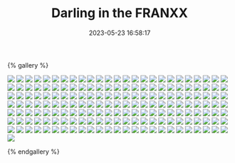 ﻿---
title: Darling in the FRANXX
date: 2023-05-23 16:58:17
comments: false
---

{% gallery %}

![](https://fastly.jsdelivr.net/gh/1405720461/images@master/Darling/1.webp)
![](https://fastly.jsdelivr.net/gh/1405720461/images@master/Darling/2.webp)
![](https://fastly.jsdelivr.net/gh/1405720461/images@master/Darling/3.webp)
![](https://fastly.jsdelivr.net/gh/1405720461/images@master/Darling/4.webp)
![](https://fastly.jsdelivr.net/gh/1405720461/images@master/Darling/5.webp)
![](https://fastly.jsdelivr.net/gh/1405720461/images@master/Darling/6.webp)
![](https://fastly.jsdelivr.net/gh/1405720461/images@master/Darling/7.webp)
![](https://fastly.jsdelivr.net/gh/1405720461/images@master/Darling/8.webp)
![](https://fastly.jsdelivr.net/gh/1405720461/images@master/Darling/9.webp)
![](https://fastly.jsdelivr.net/gh/1405720461/images@master/Darling/10.webp)
![](https://fastly.jsdelivr.net/gh/1405720461/images@master/Darling/11.webp)
![](https://fastly.jsdelivr.net/gh/1405720461/images@master/Darling/12.webp)
![](https://fastly.jsdelivr.net/gh/1405720461/images@master/Darling/13.webp)
![](https://fastly.jsdelivr.net/gh/1405720461/images@master/Darling/14.webp)
![](https://fastly.jsdelivr.net/gh/1405720461/images@master/Darling/15.webp)
![](https://fastly.jsdelivr.net/gh/1405720461/images@master/Darling/16.webp)
![](https://fastly.jsdelivr.net/gh/1405720461/images@master/Darling/17.webp)
![](https://fastly.jsdelivr.net/gh/1405720461/images@master/Darling/18.webp)
![](https://fastly.jsdelivr.net/gh/1405720461/images@master/Darling/19.webp)
![](https://fastly.jsdelivr.net/gh/1405720461/images@master/Darling/20.webp)
![](https://fastly.jsdelivr.net/gh/1405720461/images@master/Darling/21.webp)
![](https://fastly.jsdelivr.net/gh/1405720461/images@master/Darling/22.webp)
![](https://fastly.jsdelivr.net/gh/1405720461/images@master/Darling/23.webp)
![](https://fastly.jsdelivr.net/gh/1405720461/images@master/Darling/24.webp)
![](https://fastly.jsdelivr.net/gh/1405720461/images@master/Darling/25.webp)
![](https://fastly.jsdelivr.net/gh/1405720461/images@master/Darling/26.webp)
![](https://fastly.jsdelivr.net/gh/1405720461/images@master/Darling/27.webp)
![](https://fastly.jsdelivr.net/gh/1405720461/images@master/Darling/28.webp)
![](https://fastly.jsdelivr.net/gh/1405720461/images@master/Darling/29.webp)
![](https://fastly.jsdelivr.net/gh/1405720461/images@master/Darling/30.webp)
![](https://fastly.jsdelivr.net/gh/1405720461/images@master/Darling/31.webp)
![](https://fastly.jsdelivr.net/gh/1405720461/images@master/Darling/32.webp)
![](https://fastly.jsdelivr.net/gh/1405720461/images@master/Darling/33.webp)
![](https://fastly.jsdelivr.net/gh/1405720461/images@master/Darling/34.webp)
![](https://fastly.jsdelivr.net/gh/1405720461/images@master/Darling/35.webp)
![](https://fastly.jsdelivr.net/gh/1405720461/images@master/Darling/36.webp)
![](https://fastly.jsdelivr.net/gh/1405720461/images@master/Darling/37.webp)
![](https://fastly.jsdelivr.net/gh/1405720461/images@master/Darling/38.webp)
![](https://fastly.jsdelivr.net/gh/1405720461/images@master/Darling/39.webp)
![](https://fastly.jsdelivr.net/gh/1405720461/images@master/Darling/40.webp)
![](https://fastly.jsdelivr.net/gh/1405720461/images@master/Darling/41.webp)
![](https://fastly.jsdelivr.net/gh/1405720461/images@master/Darling/42.webp)
![](https://fastly.jsdelivr.net/gh/1405720461/images@master/Darling/43.webp)
![](https://fastly.jsdelivr.net/gh/1405720461/images@master/Darling/44.webp)
![](https://fastly.jsdelivr.net/gh/1405720461/images@master/Darling/45.webp)
![](https://fastly.jsdelivr.net/gh/1405720461/images@master/Darling/46.webp)
![](https://fastly.jsdelivr.net/gh/1405720461/images@master/Darling/47.webp)
![](https://fastly.jsdelivr.net/gh/1405720461/images@master/Darling/48.webp)
![](https://fastly.jsdelivr.net/gh/1405720461/images@master/Darling/49.webp)
![](https://fastly.jsdelivr.net/gh/1405720461/images@master/Darling/50.webp)
![](https://fastly.jsdelivr.net/gh/1405720461/images@master/Darling/51.webp)
![](https://fastly.jsdelivr.net/gh/1405720461/images@master/Darling/52.webp)
![](https://fastly.jsdelivr.net/gh/1405720461/images@master/Darling/53.webp)
![](https://fastly.jsdelivr.net/gh/1405720461/images@master/Darling/54.webp)
![](https://fastly.jsdelivr.net/gh/1405720461/images@master/Darling/55.webp)
![](https://fastly.jsdelivr.net/gh/1405720461/images@master/Darling/56.webp)
![](https://fastly.jsdelivr.net/gh/1405720461/images@master/Darling/57.webp)
![](https://fastly.jsdelivr.net/gh/1405720461/images@master/Darling/58.webp)
![](https://fastly.jsdelivr.net/gh/1405720461/images@master/Darling/59.webp)
![](https://fastly.jsdelivr.net/gh/1405720461/images@master/Darling/60.webp)
![](https://fastly.jsdelivr.net/gh/1405720461/images@master/Darling/61.webp)
![](https://fastly.jsdelivr.net/gh/1405720461/images@master/Darling/62.webp)
![](https://fastly.jsdelivr.net/gh/1405720461/images@master/Darling/63.webp)
![](https://fastly.jsdelivr.net/gh/1405720461/images@master/Darling/64.webp)
![](https://fastly.jsdelivr.net/gh/1405720461/images@master/Darling/65.webp)
![](https://fastly.jsdelivr.net/gh/1405720461/images@master/Darling/66.webp)
![](https://fastly.jsdelivr.net/gh/1405720461/images@master/Darling/67.webp)
![](https://fastly.jsdelivr.net/gh/1405720461/images@master/Darling/68.webp)
![](https://fastly.jsdelivr.net/gh/1405720461/images@master/Darling/69.webp)
![](https://fastly.jsdelivr.net/gh/1405720461/images@master/Darling/70.webp)
![](https://fastly.jsdelivr.net/gh/1405720461/images@master/Darling/71.webp)
![](https://fastly.jsdelivr.net/gh/1405720461/images@master/Darling/72.webp)
![](https://fastly.jsdelivr.net/gh/1405720461/images@master/Darling/73.webp)
![](https://fastly.jsdelivr.net/gh/1405720461/images@master/Darling/74.webp)
![](https://fastly.jsdelivr.net/gh/1405720461/images@master/Darling/75.webp)
![](https://fastly.jsdelivr.net/gh/1405720461/images@master/Darling/76.webp)
![](https://fastly.jsdelivr.net/gh/1405720461/images@master/Darling/77.webp)
![](https://fastly.jsdelivr.net/gh/1405720461/images@master/Darling/78.webp)
![](https://fastly.jsdelivr.net/gh/1405720461/images@master/Darling/79.webp)
![](https://fastly.jsdelivr.net/gh/1405720461/images@master/Darling/80.webp)
![](https://fastly.jsdelivr.net/gh/1405720461/images@master/Darling/81.webp)
![](https://fastly.jsdelivr.net/gh/1405720461/images@master/Darling/82.webp)
![](https://fastly.jsdelivr.net/gh/1405720461/images@master/Darling/83.webp)
![](https://fastly.jsdelivr.net/gh/1405720461/images@master/Darling/84.webp)
![](https://fastly.jsdelivr.net/gh/1405720461/images@master/Darling/85.webp)
![](https://fastly.jsdelivr.net/gh/1405720461/images@master/Darling/86.webp)
![](https://fastly.jsdelivr.net/gh/1405720461/images@master/Darling/87.webp)
![](https://fastly.jsdelivr.net/gh/1405720461/images@master/Darling/88.webp)
![](https://fastly.jsdelivr.net/gh/1405720461/images@master/Darling/89.webp)
![](https://fastly.jsdelivr.net/gh/1405720461/images@master/Darling/90.webp)
![](https://fastly.jsdelivr.net/gh/1405720461/images@master/Darling/91.webp)
![](https://fastly.jsdelivr.net/gh/1405720461/images@master/Darling/92.webp)
![](https://fastly.jsdelivr.net/gh/1405720461/images@master/Darling/93.webp)
![](https://fastly.jsdelivr.net/gh/1405720461/images@master/Darling/94.webp)
![](https://fastly.jsdelivr.net/gh/1405720461/images@master/Darling/95.webp)
![](https://fastly.jsdelivr.net/gh/1405720461/images@master/Darling/96.webp)
![](https://fastly.jsdelivr.net/gh/1405720461/images@master/Darling/97.webp)
![](https://fastly.jsdelivr.net/gh/1405720461/images@master/Darling/98.webp)
![](https://fastly.jsdelivr.net/gh/1405720461/images@master/Darling/99.webp)
![](https://fastly.jsdelivr.net/gh/1405720461/images@master/Darling/100.webp)
![](https://fastly.jsdelivr.net/gh/1405720461/images@master/Darling/101.webp)
![](https://fastly.jsdelivr.net/gh/1405720461/images@master/Darling/102.webp)
![](https://fastly.jsdelivr.net/gh/1405720461/images@master/Darling/103.webp)
![](https://fastly.jsdelivr.net/gh/1405720461/images@master/Darling/104.webp)
![](https://fastly.jsdelivr.net/gh/1405720461/images@master/Darling/105.webp)
![](https://fastly.jsdelivr.net/gh/1405720461/images@master/Darling/106.webp)
![](https://fastly.jsdelivr.net/gh/1405720461/images@master/Darling/107.webp)
![](https://fastly.jsdelivr.net/gh/1405720461/images@master/Darling/108.webp)
![](https://fastly.jsdelivr.net/gh/1405720461/images@master/Darling/109.webp)
![](https://fastly.jsdelivr.net/gh/1405720461/images@master/Darling/110.webp)
![](https://fastly.jsdelivr.net/gh/1405720461/images@master/Darling/111.webp)
![](https://fastly.jsdelivr.net/gh/1405720461/images@master/Darling/112.webp)
![](https://fastly.jsdelivr.net/gh/1405720461/images@master/Darling/113.webp)
![](https://fastly.jsdelivr.net/gh/1405720461/images@master/Darling/114.webp)
![](https://fastly.jsdelivr.net/gh/1405720461/images@master/Darling/115.webp)
![](https://fastly.jsdelivr.net/gh/1405720461/images@master/Darling/116.webp)
![](https://fastly.jsdelivr.net/gh/1405720461/images@master/Darling/117.webp)
![](https://fastly.jsdelivr.net/gh/1405720461/images@master/Darling/118.webp)
![](https://fastly.jsdelivr.net/gh/1405720461/images@master/Darling/119.webp)
![](https://fastly.jsdelivr.net/gh/1405720461/images@master/Darling/120.webp)
![](https://fastly.jsdelivr.net/gh/1405720461/images@master/Darling/121.webp)
![](https://fastly.jsdelivr.net/gh/1405720461/images@master/Darling/122.webp)
![](https://fastly.jsdelivr.net/gh/1405720461/images@master/Darling/123.webp)
![](https://fastly.jsdelivr.net/gh/1405720461/images@master/Darling/124.webp)
![](https://fastly.jsdelivr.net/gh/1405720461/images@master/Darling/125.webp)
![](https://fastly.jsdelivr.net/gh/1405720461/images@master/Darling/126.webp)
![](https://fastly.jsdelivr.net/gh/1405720461/images@master/Darling/127.webp)
![](https://fastly.jsdelivr.net/gh/1405720461/images@master/Darling/128.webp)
![](https://fastly.jsdelivr.net/gh/1405720461/images@master/Darling/129.webp)
![](https://fastly.jsdelivr.net/gh/1405720461/images@master/Darling/130.webp)
![](https://fastly.jsdelivr.net/gh/1405720461/images@master/Darling/131.webp)
![](https://fastly.jsdelivr.net/gh/1405720461/images@master/Darling/132.webp)
![](https://fastly.jsdelivr.net/gh/1405720461/images@master/Darling/133.webp)
![](https://fastly.jsdelivr.net/gh/1405720461/images@master/Darling/134.webp)
![](https://fastly.jsdelivr.net/gh/1405720461/images@master/Darling/135.webp)
![](https://fastly.jsdelivr.net/gh/1405720461/images@master/Darling/136.webp)
![](https://fastly.jsdelivr.net/gh/1405720461/images@master/Darling/137.webp)
![](https://fastly.jsdelivr.net/gh/1405720461/images@master/Darling/138.webp)
![](https://fastly.jsdelivr.net/gh/1405720461/images@master/Darling/139.webp)
![](https://fastly.jsdelivr.net/gh/1405720461/images@master/Darling/140.webp)
![](https://fastly.jsdelivr.net/gh/1405720461/images@master/Darling/141.webp)
![](https://fastly.jsdelivr.net/gh/1405720461/images@master/Darling/142.webp)
![](https://fastly.jsdelivr.net/gh/1405720461/images@master/Darling/143.webp)
![](https://fastly.jsdelivr.net/gh/1405720461/images@master/Darling/144.webp)
![](https://fastly.jsdelivr.net/gh/1405720461/images@master/Darling/145.webp)
![](https://fastly.jsdelivr.net/gh/1405720461/images@master/Darling/146.webp)
![](https://fastly.jsdelivr.net/gh/1405720461/images@master/Darling/147.webp)
![](https://fastly.jsdelivr.net/gh/1405720461/images@master/Darling/148.webp)
![](https://fastly.jsdelivr.net/gh/1405720461/images@master/Darling/149.webp)
![](https://fastly.jsdelivr.net/gh/1405720461/images@master/Darling/150.webp)
![](https://fastly.jsdelivr.net/gh/1405720461/images@master/Darling/151.webp)
![](https://fastly.jsdelivr.net/gh/1405720461/images@master/Darling/152.webp)
![](https://fastly.jsdelivr.net/gh/1405720461/images@master/Darling/153.webp)
![](https://fastly.jsdelivr.net/gh/1405720461/images@master/Darling/154.webp)
![](https://fastly.jsdelivr.net/gh/1405720461/images@master/Darling/155.webp)
![](https://fastly.jsdelivr.net/gh/1405720461/images@master/Darling/156.webp)
![](https://fastly.jsdelivr.net/gh/1405720461/images@master/Darling/157.webp)
![](https://fastly.jsdelivr.net/gh/1405720461/images@master/Darling/158.webp)
![](https://fastly.jsdelivr.net/gh/1405720461/images@master/Darling/159.webp)
![](https://fastly.jsdelivr.net/gh/1405720461/images@master/Darling/160.webp)
![](https://fastly.jsdelivr.net/gh/1405720461/images@master/Darling/161.webp)
![](https://fastly.jsdelivr.net/gh/1405720461/images@master/Darling/162.webp)
![](https://fastly.jsdelivr.net/gh/1405720461/images@master/Darling/163.webp)
![](https://fastly.jsdelivr.net/gh/1405720461/images@master/Darling/164.webp)
![](https://fastly.jsdelivr.net/gh/1405720461/images@master/Darling/165.webp)
![](https://fastly.jsdelivr.net/gh/1405720461/images@master/Darling/166.webp)
![](https://fastly.jsdelivr.net/gh/1405720461/images@master/Darling/167.webp)
![](https://fastly.jsdelivr.net/gh/1405720461/images@master/Darling/168.webp)
![](https://fastly.jsdelivr.net/gh/1405720461/images@master/Darling/169.webp)
![](https://fastly.jsdelivr.net/gh/1405720461/images@master/Darling/170.webp)
![](https://fastly.jsdelivr.net/gh/1405720461/images@master/Darling/171.webp)
![](https://fastly.jsdelivr.net/gh/1405720461/images@master/Darling/172.webp)
![](https://fastly.jsdelivr.net/gh/1405720461/images@master/Darling/173.webp)
![](https://fastly.jsdelivr.net/gh/1405720461/images@master/Darling/174.webp)
![](https://fastly.jsdelivr.net/gh/1405720461/images@master/Darling/175.webp)
![](https://fastly.jsdelivr.net/gh/1405720461/images@master/Darling/176.webp)

{% endgallery %}
